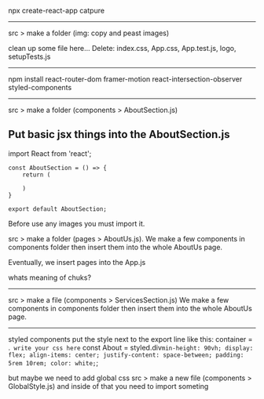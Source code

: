 npx create-react-app catpure

---

src > make a folder (img: copy and peast images)

clean up some file here...
Delete: index.css, App.css, App.test.js, logo, setupTests.js

---

npm install react-router-dom framer-motion react-intersection-observer styled-components

---

src > make a folder (components > AboutSection.js)

## Put basic jsx things into the AboutSection.js

import React from 'react';

    const AboutSection = () => {
        return (

        )
    }

    export default AboutSection;

Before use any images you must import it.

src > make a folder (pages > AboutUs.js).
We make a few components in components folder
then insert them into the whole AboutUs page.

Eventually, we insert pages into the App.js

whats meaning of chuks?


----

src > make a file (components > ServicesSection.js)
We make a few components in components folder
then insert them into the whole AboutUs page.


---
styled components
put the style next to the export line
like this:
container = <use-styled-component>.<element>` write your css here`
const About = styled.div`
  min-height: 90vh;
  display: flex;
  align-items: center;
  justify-content: space-between;
  padding: 5rem 10rem;
  color: white;
`;

but maybe we need to add global css
src > make a new file (components > GlobalStyle.js)
and inside of that you need to import someting